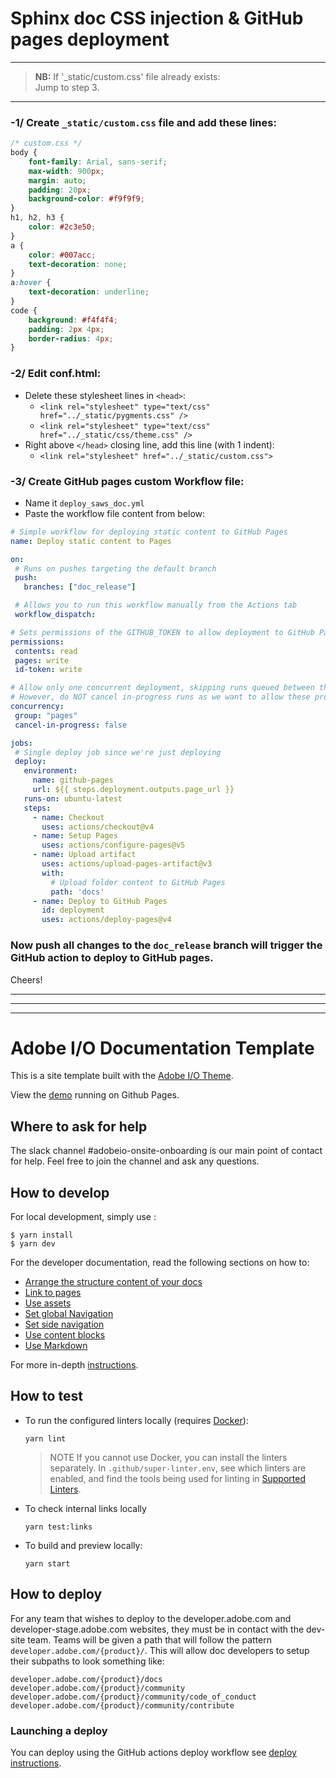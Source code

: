 # Sphinx doc CSS injection & GitHub pages deployment
- ---

  > **NB:** If '_static/custom.css' file already exists:\
  > Jump to step 3.
  
- ---

### -1/ Create ```_static/custom.css``` file and add these lines:

``` css
/* custom.css */
body {
    font-family: Arial, sans-serif;
    max-width: 900px;
    margin: auto;
    padding: 20px;
    background-color: #f9f9f9;
}
h1, h2, h3 {
    color: #2c3e50;
}
a {
    color: #007acc;
    text-decoration: none;
}
a:hover {
    text-decoration: underline;
}
code {
    background: #f4f4f4;
    padding: 2px 4px;
    border-radius: 4px;
}
```


### -2/ Edit conf.html:

- Delete these stylesheet lines in ```<head>```:
  - ```<link rel="stylesheet" type="text/css" href="../_static/pygments.css" />```
  - ```<link rel="stylesheet" type="text/css" href="../_static/css/theme.css" />```
- Right above ```</head>``` closing line, add this line (with 1 indent):
  - ```<link rel="stylesheet" href="../_static/custom.css">```


### -3/ Create GitHub pages custom Workflow file: 
  - Name it ```deploy_saws_doc.yml```
  - Paste the workflow file content from below:
 ``` yaml
# Simple workflow for deploying static content to GitHub Pages
name: Deploy static content to Pages

on:
  # Runs on pushes targeting the default branch
  push:
    branches: ["doc_release"]

  # Allows you to run this workflow manually from the Actions tab
  workflow_dispatch:

# Sets permissions of the GITHUB_TOKEN to allow deployment to GitHub Pages
permissions:
  contents: read
  pages: write
  id-token: write

# Allow only one concurrent deployment, skipping runs queued between the run in-progress and latest queued.
# However, do NOT cancel in-progress runs as we want to allow these production deployments to complete.
concurrency:
  group: "pages"
  cancel-in-progress: false

jobs:
  # Single deploy job since we're just deploying
  deploy:
    environment:
      name: github-pages
      url: ${{ steps.deployment.outputs.page_url }}
    runs-on: ubuntu-latest
    steps:
      - name: Checkout
        uses: actions/checkout@v4
      - name: Setup Pages
        uses: actions/configure-pages@v5
      - name: Upload artifact
        uses: actions/upload-pages-artifact@v3
        with:
          # Upload folder content to GitHub Pages
          path: 'docs'
      - name: Deploy to GitHub Pages
        id: deployment
        uses: actions/deploy-pages@v4
```
### Now push all changes to the ```doc_release``` branch will trigger the GitHub action to deploy to GitHub pages.
Cheers!

- ---
- ---
- ---

# Adobe I/O Documentation Template

This is a site template built with the [Adobe I/O Theme](https://github.com/adobe/aio-theme).

View the [demo](https://adobedocs.github.io/dev-site-documentation-template/) running on Github Pages.  

## Where to ask for help

The slack channel #adobeio-onsite-onboarding is our main point of contact for help. Feel free to join the channel and ask any questions.

## How to develop

For local development, simply use :

```shell
$ yarn install
$ yarn dev
```

For the developer documentation, read the following sections on how to:

- [Arrange the structure content of your docs](https://github.com/adobe/aio-theme#content-structure)
- [Link to pages](https://github.com/adobe/aio-theme#links)
- [Use assets](https://github.com/adobe/aio-theme#assets)
- [Set global Navigation](https://github.com/adobe/aio-theme#global-navigation)
- [Set side navigation](https://github.com/adobe/aio-theme#side-navigation)
- [Use content blocks](https://github.com/adobe/aio-theme#jsx-blocks)
- [Use Markdown](https://github.com/adobe/aio-theme#writing-enhanced-markdown)

For more in-depth [instructions](https://github.com/adobe/aio-theme#getting-started).

## How to test

- To run the configured linters locally (requires [Docker](https://www.docker.com/)):

  ```shell
  yarn lint
  ```

  > NOTE If you cannot use Docker, you can install the linters separately. In `.github/super-linter.env`, see which linters are enabled, and find the tools being used for linting in [Supported Linters](https://github.com/github/super-linter#supported-linters).

- To check internal links locally

  ```shell
  yarn test:links
  ```

- To build and preview locally:

  ```shell
  yarn start
  ```

## How to deploy

For any team that wishes to deploy to the developer.adobe.com and developer-stage.adobe.com websites, they must be in contact with the dev-site team. Teams will be given a path that will follow the pattern `developer.adobe.com/{product}/`. This will allow doc developers to setup their subpaths to look something like:

```text
developer.adobe.com/{product}/docs
developer.adobe.com/{product}/community
developer.adobe.com/{product}/community/code_of_conduct
developer.adobe.com/{product}/community/contribute
```

### Launching a deploy

You can deploy using the GitHub actions deploy workflow see [deploy instructions](https://github.com/adobe/aio-theme#deploy-to-azure-storage-static-websites).
